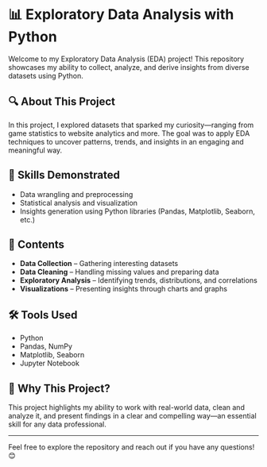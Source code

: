 # 📊 Exploratory Data Analysis with Python  

Welcome to my Exploratory Data Analysis (EDA) project! This repository showcases my ability to collect, analyze, and derive insights from diverse datasets using Python.  

## 🔍 About This Project  
In this project, I explored datasets that sparked my curiosity—ranging from game statistics to website analytics and more. The goal was to apply EDA techniques to uncover patterns, trends, and insights in an engaging and meaningful way.  

## 🚀 Skills Demonstrated  
- Data wrangling and preprocessing  
- Statistical analysis and visualization  
- Insights generation using Python libraries (Pandas, Matplotlib, Seaborn, etc.)  

## 📂 Contents  
- **Data Collection** – Gathering interesting datasets  
- **Data Cleaning** – Handling missing values and preparing data  
- **Exploratory Analysis** – Identifying trends, distributions, and correlations  
- **Visualizations** – Presenting insights through charts and graphs  

## 🛠️ Tools Used  
- Python  
- Pandas, NumPy  
- Matplotlib, Seaborn  
- Jupyter Notebook  

## 📢 Why This Project?  
This project highlights my ability to work with real-world data, clean and analyze it, and present findings in a clear and compelling way—an essential skill for any data professional.  

---

Feel free to explore the repository and reach out if you have any questions! 😊  
